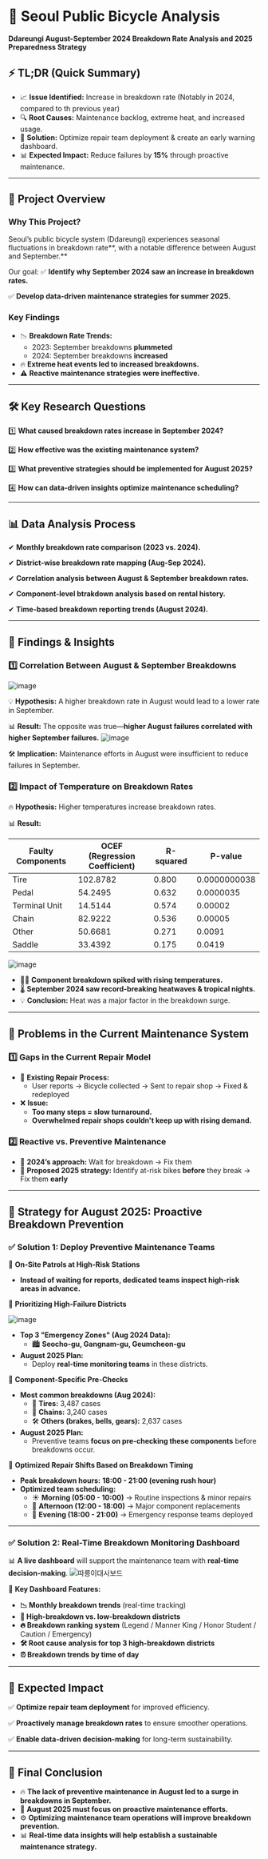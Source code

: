 # 🚴 Seoul Public Bicycle Analysis
**Ddareungi August-September 2024 Breakdown Rate Analysis and 2025 Preparedness Strategy**

## ⚡ TL;DR (Quick Summary)

- 📈 **Issue Identified:** Increase in breakdown rate (Notably in 2024, compared to th previous year)
- 🔍 **Root Causes:** Maintenance backlog, extreme heat, and increased usage.
- 🎯 **Solution:** Optimize repair team deployment & create an early warning dashboard.
- 📊 **Expected Impact:** Reduce failures by **15%** through proactive maintenance.

---

## 📌 Project Overview

### **Why This Project?**

Seoul’s public bicycle system (Ddareungi) experiences seasonal fluctuations in breakdown rate**, with a notable difference between August and September.** 

Our goal:
✅ **Identify why September 2024 saw an increase in breakdown rates.**

✅ **Develop data-driven maintenance strategies for summer 2025.**

### **Key Findings**

- 📉 **Breakdown Rate Trends:**
    - 2023: September breakdowns **plummeted**
    - 2024: September breakdowns **increased**
- 🔥 **Extreme heat events led to increased breakdowns.**
- ⚠ **Reactive maintenance strategies were ineffective.**

---

## 🛠 Key Research Questions

1️⃣ **What caused breakdown rates increase in September 2024?**

2️⃣ **How effective was the existing maintenance system?**

3️⃣ **What preventive strategies should be implemented for August 2025?**  

4️⃣ **How can data-driven insights optimize maintenance scheduling?**

---

## 📊 Data Analysis Process

✔ **Monthly breakdown rate comparison (2023 vs. 2024).**

✔ **District-wise breakdown rate mapping (Aug-Sep 2024).**

✔ **Correlation analysis between August & September breakdown rates.**

✔ **Component-level btrakdown analysis based on rental history.**

✔ **Time-based breakdown reporting trends (August 2024).**

---

## 🔎 Findings & Insights

### **1️⃣ Correlation Between August & September Breakdowns**
![image](https://github.com/user-attachments/assets/b5504dd5-9467-4c19-9cd2-67e17b4a9128)



💡 **Hypothesis:** A higher breakdown rate in August would lead to a lower rate in September.

📊 **Result:** The opposite was true—**higher August failures correlated with higher September failures.**
![image](https://github.com/user-attachments/assets/a5cf107b-085b-437b-bed7-814e9f66f192)



🛠 **Implication:** Maintenance efforts in August were insufficient to reduce failures in September.

### **2️⃣ Impact of Temperature on Breakdown Rates**

🔥 **Hypothesis:** Higher temperatures increase breakdown rates.

📊 **Result:**

| Faulty Components | OCEF (Regression Coefficient) | R-squared | P-value |
| --- | --- | --- | --- |
| Tire | 102.8782 | 0.800 | 0.0000000038 |
| Pedal | 54.2495 | 0.632 | 0.0000035 |
| Terminal Unit | 14.5144 | 0.574 | 0.00002 |
| Chain | 82.9222 | 0.536 | 0.00005 |
| Other | 50.6681 | 0.271 | 0.0091 |
| Saddle | 33.4392 | 0.175 | 0.0419 |

![image](https://github.com/user-attachments/assets/157c508d-e010-45bf-97c7-55a8af16d926)


- 🚴‍♂️ **Component breakdown spiked with rising temperatures.**
- 🌡 **September 2024 saw record-breaking heatwaves & tropical nights.**
- 💡 **Conclusion:** Heat was a major factor in the breakdown surge.

---

## 🚨 Problems in the Current Maintenance System

### **1️⃣ Gaps in the Current Repair Model**

- 🔄 **Existing Repair Process:**
    - User reports  → Bicycle collected → Sent to repair shop → Fixed & redeployed
- ❌ **Issue:**
    - **Too many steps = slow turnaround.**
    - **Overwhelmed repair shops couldn't keep up with rising demand.**

### **2️⃣ Reactive vs. Preventive Maintenance**

- 🔧 **2024’s approach:** Wait for breakdown → Fix them
- 🚀 **Proposed 2025 strategy:** Identify at-risk bikes **before** they break → Fix them **early**

---

## 🚀 Strategy for August 2025: Proactive Breakdown Prevention

### ✅ **Solution 1: Deploy Preventive Maintenance Teams**

🔹 **On-Site Patrols at High-Risk Stations**

- **Instead of waiting for reports, dedicated teams inspect high-risk areas in advance.**

🔹 **Prioritizing High-Failure Districts**

![image](https://github.com/user-attachments/assets/e2928e3b-8efa-4b87-8c59-b06901550f59)


- **Top 3 "Emergency Zones" (Aug 2024 Data):**
    - 🏙 **Seocho-gu, Gangnam-gu, Geumcheon-gu**
- **August 2025 Plan:**
    - Deploy **real-time monitoring teams** in these districts.

🔹 **Component-Specific Pre-Checks**

- **Most common breakdowns (Aug 2024):**
    - 🛞 **Tires:** 3,487 cases
    - 🔗 **Chains:** 3,240 cases
    - 🛠 **Others (brakes, bells, gears):** 2,637 cases
- **August 2025 Plan:**
    - Preventive teams **focus on pre-checking these components** before breakdowns occur.

🔹 **Optimized Repair Shifts Based on Breakdown Timing**

- **Peak breakdown hours:** **18:00 - 21:00 (evening rush hour)**
- **Optimized team scheduling:**
    - ☀ **Morning (05:00 - 10:00)** → Routine inspections & minor repairs
    - 🔧 **Afternoon (12:00 - 18:00)** → Major component replacements
    - 🚨 **Evening (18:00 - 21:00)** → Emergency response teams deployed

---

### ✅ **Solution 2: Real-Time Breakdown Monitoring Dashboard**

📊 **A live dashboard** will support the maintenance team with **real-time decision-making**.
![따릉이대시보드](https://github.com/user-attachments/assets/33571f72-f7ab-465a-bdee-365c1ef35dc1)


🔹 **Key Dashboard Features:**


- **📉 Monthly breakdown trends** (real-time tracking)
- **📍 High-breakdown vs. low-breakdown districts**
- **🔥 Breakdown ranking system** (Legend / Manner King / Honor Student / Caution / Emergency)
- **🛠 Root cause analysis for top 3 high-breakdown districts**
- **⏰ Breakdown trends by time of day**



---

## 🎯 Expected Impact

✅ **Optimize repair team deployment** for improved efficiency.

✅ **Proactively manage breakdown rates** to ensure smoother operations.

✅ **Enable data-driven decision-making** for long-term sustainability.

---

## 📌 Final Conclusion

- 🔥 **The lack of preventive maintenance in August led to a surge in breakdowns in September.**
- 🚀 **August 2025 must focus on proactive maintenance efforts.**
- ⚙ **Optimizing maintenance team operations will improve breakdown prevention.**
- 📊 **Real-time data insights will help establish a sustainable maintenance strategy.**
